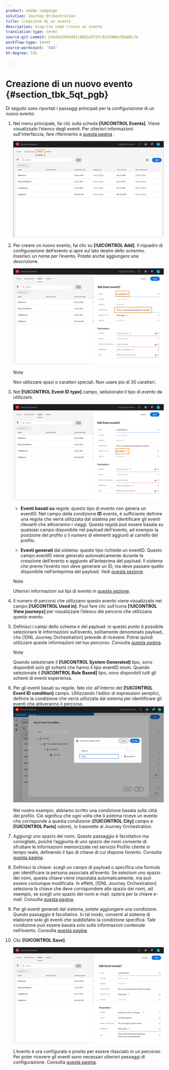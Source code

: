 ```yaml
---
product: adobe campaign
solution: Journey Orchestration
title: Creazione di un evento
description: Scoprite come creare un evento
translation-type: tm+mt
source-git-commit: b3ed5d305ddd1c86814373fc923390dc50a80c7e
workflow-type: tm+mt
source-wordcount: '543'
ht-degree: 53%

---
```



# Creazione di un nuovo evento {#section_tbk_5qt_pgb}

Di seguito sono riportati i passaggi principali per la configurazione di un nuovo evento:

1. Nel menu principale, fai clic sulla scheda **[!UICONTROL Events]**. Viene visualizzato l’elenco degli eventi. Per ulteriori informazioni sull&#39;interfaccia, fare riferimento a [questa pagina](../about/user-interface.md) .

   ![](../assets/journey5.png)

1. Per creare un nuovo evento, fai clic su **[!UICONTROL Add]**. Il riquadro di configurazione dell’evento si apre sul lato destro dello schermo. Inserisci un nome per l’evento. Potete anche aggiungere una descrizione.

   ![](../assets/journey6.png)

   >[!NOTE]
   >
   >Non utilizzare spazi o caratteri speciali. Non usare più di 30 caratteri.

1. Nel **[!UICONTROL Event ID type]** campo, selezionate il tipo di evento da utilizzare.

   ![](../assets/journey6bis.png)

   * **Eventi basati su** regole: questo tipo di evento non genera un eventID. Nel campo della condizione **ID** evento, è sufficiente definire una regola che verrà utilizzata dal sistema per identificare gli eventi rilevanti che attiveranno i viaggi. Questa regola può essere basata su qualsiasi campo disponibile nel payload dell&#39;evento, ad esempio la posizione del profilo o il numero di elementi aggiunti al carrello del profilo.

   * **Eventi generati** dal sistema: questo tipo richiede un eventID. Questo campo eventID viene generato automaticamente durante la creazione dell’evento e aggiunto all’anteprima del payload. Il sistema che preme l’evento non deve generare un ID, ma deve passare quello disponibile nell’anteprima del payload. Vedi [questa sezione](../event/previewing-the-payload.md).
   >[!NOTE]
   >
   >Ulteriori informazioni sui tipi di evento in [questa sezione](../event/about-events.md).
1. Il numero di percorsi che utilizzano questo evento viene visualizzato nel campo **[!UICONTROL Used in]**. Puoi fare clic sull’icona **[!UICONTROL View journeys]** per visualizzare l’elenco dei percorsi che utilizzano questo evento.
1. Definisci i campi dello schema e del payload: in questo punto è possibile selezionare le informazioni sull’evento, solitamente denominato payload, che [!DNL Journey Orchestration] prevede di ricevere. Potrai quindi utilizzare queste informazioni nel tuo percorso. Consulta [questa pagina](../event/defining-the-payload-fields.md).
   >[!NOTE]
   >
   >Quando selezionate il **[!UICONTROL System Generated]** tipo, sono disponibili solo gli schemi che hanno il tipo eventID mixin. Quando selezionate il **[!UICONTROL Rule Based]** tipo, sono disponibili tutti gli schemi di eventi esperienza.

1. Per gli eventi basati su regole, fate clic all&#39;interno del **[!UICONTROL Event ID condition]** campo. Utilizzando l&#39;editor di espressioni semplici, definire la condizione che verrà utilizzata dal sistema per identificare gli eventi che attiveranno il percorso.
   ![](../assets/alpha-event6.png)

   Nel nostro esempio, abbiamo scritto una condizione basata sulla città del profilo. Ciò significa che ogni volta che il sistema riceve un evento che corrisponde a questa condizione (**[!UICONTROL City]** campo e **[!UICONTROL Paris]** valore), lo trasmette al Journey Orchestration.

1. Aggiungi uno spazio dei nomi. Questo passaggio è facoltativo ma consigliato, poiché l’aggiunta di uno spazio dei nomi consente di sfruttare le informazioni memorizzate nel servizio Profilo cliente in tempo reale, definendo il tipo di chiave di cui dispone l’evento. Consulta [questa pagina](../event/selecting-the-namespace.md).
1. Definisci la chiave: scegli un campo di payload o specifica una formula per identificare la persona associata all’evento. Se selezioni uno spazio dei nomi, questa chiave viene impostata automaticamente, ma può essere comunque modificata. In effetti, [!DNL Journey Orchestration] seleziona la chiave che deve corrispondere allo spazio dei nomi, ad esempio, se scegli uno spazio dei nomi e-mail, opterà per la chiave e-mail. Consulta [questa pagina](../event/defining-the-event-key.md).
1. Per gli eventi generati dal sistema, potete aggiungere una condizione. Questo passaggio è facoltativo. In tal modo, consenti al sistema di elaborare solo gli eventi che soddisfano la condizione specifica. Tale condizione può essere basata solo sulle informazioni contenute nell’evento. Consulta [questa pagina](../event/adding-a-condition.md).
1. Clic **[!UICONTROL Save]**.

   ![](../assets/journey7.png)

   L’evento è ora configurato e pronto per essere rilasciato in un percorso. Per poter ricevere gli eventi sono necessari ulteriori passaggi di configurazione. Consulta [questa pagina](../event/additional-steps-to-send-events-to-journey-orchestration.md).
